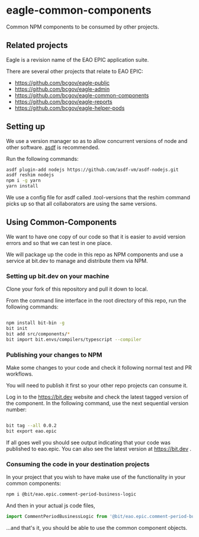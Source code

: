 # eagle-common-components

Common NPM components to be consumed by other projects.

## Related projects

Eagle is a revision name of the EAO EPIC application suite.

There are several other projects that relate to EAO EPIC:
* <https://github.com/bcgov/eagle-public>
* <https://github.com/bcgov/eagle-admin>
* <https://github.com/bcgov/eagle-common-components>
* <https://github.com/bcgov/eagle-reports>
* <https://github.com/bcgov/eagle-helper-pods>

## Setting up

We use a version manager so as to allow concurrent versions of node and other software.  [asdf](https://github.com/asdf-vm/asdf) is recommended.

Run the following commands:

```bash
asdf plugin-add nodejs https://github.com/asdf-vm/asdf-nodejs.git
asdf reshim nodejs
npm i -g yarn
yarn install
```

We use a config file for asdf called .tool-versions that the reshim command picks up so that all collaborators are using the same versions.

## Using Common-Components

We want to have one copy of our code so that it is easier to avoid version errors and so that we can test in one place.

We will package up the code in this repo as NPM components and use a service at bit.dev to manage and distribute them via NPM.

### Setting up bit.dev on your machine

Clone your fork of this repository and pull it down to local.

From the command line interface in the root directory of this repo, run the following commands:

```bash

npm install bit-bin -g
bit init
bit add src/components/*
bit import bit.envs/compilers/typescript --compiler
```

### Publishing your changes to NPM

Make some changes to your code and check it following normal test and PR workflows.

You will need to publish it first so your other repo projects can consume it.  

Log in to the <https://bit.dev> website and check the latest tagged version of the component.  In the following command, use the next sequential version number:

```bash

bit tag --all 0.0.2
bit export eao.epic
```

If all goes well you should see output indicating that your code was published to eao.epic.  You can also see the latest version at <https://bit.dev> .

### Consuming the code in your destination projects

In your project that you wish to have make use of the functionality in your common components:

```bash
npm i @bit/eao.epic.comment-period-business-logic
```

And then in your actual js code files,

```javascript
import CommentPeriodBusinessLogic from '@bit/eao.epic.comment-period-business-logic';
```

...and that's it, you should be able to use the common component objects.
